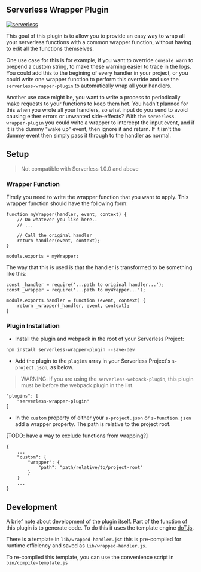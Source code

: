 Serverless Wrapper Plugin
------------------------------------------------------------------------
[![serverless](http://public.serverless.com/badges/v3.svg)](http://www.serverless.com)

This goal of this plugin is to allow you to provide an easy way to wrap
all your serverless functions with a common wrapper function, without
having to edit all the functions themselves.

One use case for this is for example, if you want to override ```console.warn``` to prepend a custom string, to make these warning easier to trace in the logs. You could add this to the begining of every handler in your project, or you could write one wrapper function to perform this override and use the ```serverless-wrapper-plugin``` to automatically wrap all your handlers.

Another use case might be, you want to write a process to periodically make requests to your functions to keep them hot. You hadn't planned for this when you wrote all your handlers, so what input do you send to avoid causing either errors or unwanted side-effects? With the ```serverless-wrapper-plugin``` you could write a wrapper to intercept the input event, and if it is the dummy "wake up" event, then ignore it and return. If it isn't the dummy event then simply pass it through to the handler as normal.


## Setup
> Not compatible with Serverless 1.0.0 and above

### Wrapper Function
Firstly you need to write the wrapper function that you want to apply.
This wrapper function should have the following form:

```{js}
function myWrapper(handler, event, context) {
    // Do whatever you like here..
    // ...

    // Call the original handler
    return handler(event, context);
}

module.exports = myWrapper;
```

The way that this is used is that the handler is transformed to be something like this:

```{js}
const _handler = require('...path to original handler...');
const _wrapper = require('...path to myWrapper...');

module.exports.handler = function (event, context) {
    return _wrapper(_handler, event, context);
}
```

### Plugin Installation
* Install the plugin and webpack in the root of your Serverless Project:
```{bash}
npm install serverless-wrapper-plugin --save-dev
```

* Add the plugin to the `plugins` array in your Serverless Project's `s-project.json`, as below.
> WARNING: If you are using the ```serverless-webpack-plugin```, this plugin must be before the webpack plugin in the list.

```{json}
"plugins": [
    "serverless-wrapper-plugin"
]
```

* In the `custom` property of either your `s-project.json` or `s-function.json` add a wrapper property. The path is relative to the project root.

[TODO: have a way to exclude functions from wrapping?]

```{js}
{
    ...
    "custom": {
        "wrapper": {
            "path": "path/relative/to/project-root"
        }
    }
    ...
}

```

## Development

A brief note about development of the plugin itself. Part of the function of this plugin is to generate code. To do this it uses the template engine [doT.js](http://olado.github.io/doT/index.html).

There is a template in ```lib/wrapped-handler.jst``` this is pre-compiled for runtime efficiency and saved as ```lib/wrapped-handler.js```.

To re-compiled this template, you can use the convenience script in ```bin/compile-template.js```
